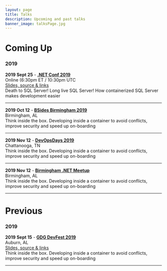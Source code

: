 ```yaml
---
layout: page
title: Talks
description: Upcoming and past talks
banner_image: talksPage.jpg
---
```


# Coming Up

### 2019

**2019 Sept 25** - **<a href="https://www.dotnetconf.net/" target="_blank">.NET Conf 2019</a>**<br/>
Online (6:30pm ET / 10:30pm UTC<br/>
<a href="/talks/dotnetconf">Slides, source & links</a><br/>
Death to SQL Server! Long live SQL Server! How containerized SQL Server makes development easier

---

**2019 Oct 12** - **<a href="https://bsidesbham.org/" target="_blank">BSides Birmingham 2019</a>**<br/>
Birmingham, AL<br/>
Think inside the box. Developing inside a container to avoid conflicts, improve security and speed up on-boarding

---

**2019 Nov 12** - **<a href="https://devopsdays.org/events/2019-chattanooga/welcome/" target="_blank">DevOpsDays 2019</a>**<br/>
Chattanooga, TN<br/>
Think inside the box. Developing inside a container to avoid conflicts, improve security and speed up on-boarding

---

**2019 Nov 12** - **<a href="https://www.meetup.com/Birmingham-NET-Meetup/" target="_blank">Birmingham .NET Meetup</a>**<br/>
Birmingham, AL<br/>
Think inside the box. Developing inside a container to avoid conflicts, improve security and speed up on-boarding

---

# Previous

### 2019

**2019 Sept 15** - **<a href="https://gdgcloudauburndevfest19.firebaseapp.com/" target="_blank">GDG DevFest 2019</a>**<br/>
Auburn, AL<br/>
<a href="/talks/devfest-auburn">Slides, source & links</a><br/>
Think inside the box. Developing inside a container to avoid conflicts, improve security and speed up on-boarding

---
